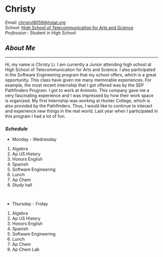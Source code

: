 # Christy 
_Email_: christyl8059@hstat.org   
_School_: [High School of Telecommunication for Arts and Science](http://www.hstat.org/)  
_Profession_ : Student in High School  

## **_About Me_**

---

Hi, my name is Christy Li. I am currently a Junior attending high school at High School of Telecommunication for Arts and Science. I also participated in the Software Engineering program that my school offers, which is a great opportunity. This class have given me many memorable experiences. For example, the most recent internship that I got offered was by the SEP Pathfinders Program. I got to work at Animoto. This company gave me a very fascinating experience and I was impressed by how their work space is organized. My first Internship was working at Hunter College, which is also provided by the Pathfinders. Thus, I would like to continue to interact and experience new things in the real world. Last year when I participated in this program I had a lot of fun. <br>


### **_Schedule_**  

* Monday - Wednesday  
1. Algebra  
2. Ap US History   
3. Honors English  
4. Spanish   
5. Software Engineering  
6. Lunch  
7. Ap Chem  
8. Study hall   

<br> 

* Thursday - Friday  
1. Algebra  
2. Ap US History  
3. Honors English   
4. Spanish  
5. Software Engineering  
6. Lunch  
7. Ap Chem  
8. Ap Chem Lab  
